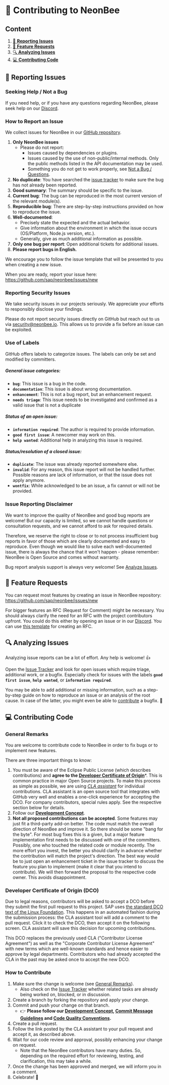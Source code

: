 # 🐝 Contributing to NeonBee

## Content
1. [📝 **Reporting Issues**](#-reporting-issues)
2. [🤩 **Feature Requests**](#-feature-requests)
3. [🔍 **Analyzing Issues**](#-analyzing-issues)
4. [💻 **Contributing Code**](#-contributing-code)

## 📝 Reporting Issues

### Seeking Help / Not a Bug

If you need help, or if you have any questions regarding NeonBee, please seek help on our [Discord](https://discord.gg/sNEktaU3A9).

### How to Report an Issue

We collect issues for NeonBee in our [GitHub repository](https://github.com/sap/neonbee/issues).

1. **Only NeonBee issues**
    * Please do not report:
        * Issues caused by dependencies or plugins.
        * Issues caused by the use of non-public/internal methods. Only the public methods listed in the API documentation may be used.
        * Something you do not get to work properly, see [Not a Bug / Questions](#not-a-bug--questions).
2. **No duplicate**: You have searched the [issue tracker](https://github.com/sap/neonbee/issues?q=is%3Aissue+is%3Aopen+sort%3Aupdated-desc) to make sure the bug has not already been reported.
3. **Good summary**: The summary should be specific to the issue.
4. **Current bug**: The bug can be reproduced in the most current version of the relevant module(s).
5. **Reproducible bug**: There are step-by-step instructions provided on how to reproduce the issue.
6. **Well-documented**:
    * Precisely state the expected and the actual behavior.
    * Give information about the environment in which the issue occurs (OS/Platform, Node.js version, etc.).
    * Generally, give as much additional information as possible.
8. **Only one bug per report**: Open additional tickets for additional issues.
9. **Please report bugs in English.**

We encourage you to follow the issue template that will be presented to you when creating a new issue.

When you are ready, report your issue here: https://github.com/sap/neonbee/issues/new

### Reporting Security Issues

We take security issues in our projects seriously. We appreciate your efforts to responsibly disclose your findings.

Please do not report security issues directly on GitHub but reach out to us via [security@neonbee.io](mailto:security@neonbee.io). This allows us to provide a fix before an issue can be exploited.

### Use of Labels

GitHub offers labels to categorize issues. The labels can only be set and modified by committers.

##### General issue categories:

* **`bug`**: This issue is a bug in the code.
* **`documentation`**: This issue is about wrong documentation.
* **`enhancement`**: This is not a bug report, but an enhancement request.
* **`needs triage`**: This issue needs to be investigated and confirmed as a valid issue that is not a duplicate

##### Status of an open issue:

* **`information required`**: The author is required to provide information.
* **`good first issue`**: A newcomer may work on this.
* **`help wanted`**: Additional help in analyzing this issue is required.

##### Status/resolution of a closed issue:

* **`duplicate`**: The issue was already reported somewhere else.
* **`invalid`**: For any reason, this issue report will not be handled further. Possible reasons are lack of information, or that the issue does not apply anymore.
* **`wontfix`**: While acknowledged to be an issue, a fix cannot or will not be provided.

### Issue Reporting Disclaimer

We want to improve the quality of NeonBee and good bug reports are welcome! But our capacity is limited, so we cannot handle questions or consultation requests, and we cannot afford to ask for required details.

Therefore, we reserve the right to close or to not process insufficient bug reports in favor of those which are clearly documented and easy to reproduce. Even though we would like to solve each well-documented issue, there is always the chance that it won't happen - please remember: NeonBee is Open Source and comes without warranty.

Bug report analysis support is always very welcome! See [Analyze Issues](#-analyzing-issues).

## 🤩 Feature Requests

You can request most features by creating an issue in NeonBee repository: https://github.com/sap/neonbee/issues/new

For bigger features an RFC (Request for Comment) might be necessary. You should always clarify the need for an RFC with the project contributors upfront. You could do this either by opening an issue or in our [Discord](https://discord.gg/sNEktaU3A9). You can use [this template](docs/rfc/000-neonbee-rfc.md) for creating an RFC.

## 🔍 Analyzing Issues

Analyzing issue reports can be a lot of effort. Any help is welcome! 👍

Open the [Issue Tracker](https://github.com/sap/neonbee/issues/) and look for open issues which require triage, additional work, or a bugfix.
Especially check for issues with the labels **`good first issue`**, **`help wanted`**, or **`information required`**.

You may be able to add additional or missing information, such as a step-by-step guide on how to reproduce an issue or an analysis of the root cause. In case of the latter, you might even be able to [contribute](#-contributing-code) a bugfix. 🙌

## 💻 Contributing Code

### General Remarks

You are welcome to contribute code to NeonBee in order to fix bugs or to implement new features.

There are three important things to know:

1. You must be aware of the Eclipse Public License (which describes contributions) and **agree to the [Developer Certificate of Origin](#developer-certificate-of-origin-(dco))***. This is common practice in major Open Source projects. To make this process as simple as possible, we are using *[CLA assistant](https://cla-assistant.io/)* for individual contributions. CLA assistant is an open source tool that integrates with GitHub very well and enables a one-click experience for accepting the DCO. For company contributors, special rules apply. See the respective section below for details.
2. Follow our **[Development Concept](docs/development_concept.md)**.
3. **Not all proposed contributions can be accepted**. Some features may just fit a third-party add-on better. The code must match the overall direction of NeonBee and improve it. So there should be some "bang for the byte". For most bug fixes this is a given, but a major feature implementation first needs to be discussed with one of the committers. Possibly, one who touched the related code or module recently. The more effort you invest, the better you should clarify in advance whether the contribution will match the project's direction. The best way would be to just open an enhancement ticket in the issue tracker to discuss the feature you plan to implement (make it clear that you intend to contribute). We will then forward the proposal to the respective code owner. This avoids disappointment.

### Developer Certificate of Origin (DCO)

Due to legal reasons, contributors will be asked to accept a DCO before they submit the first pull request to this project. SAP uses [the standard DCO text of the Linux Foundation](https://developercertificate.org/).
This happens in an automated fashion during the submission process: the CLA assistant tool will add a comment to the pull request. Click it to check the DCO, then accept it on the following screen. CLA assistant will save this decision for upcoming contributions.

This DCO replaces the previously used CLA ("Contributor License Agreement") as well as the "Corporate Contributor License Agreement" with new terms which are well-known standards and hence easier to approve by legal departments. Contributors who had already accepted the CLA in the past may be asked once to accept the new DCO.

### How to Contribute
1. Make sure the change is welcome (see [General Remarks](#general-remarks)).
    - Also check on the [Issue Tracker](https://github.com/sap/neonbee/issues) whether related tasks are already being worked on, blocked, or in discussion.
2. Create a branch by forking the repository and apply your change.
3. Commit and push your change on that branch.
    - 👉 **Please follow our **[Development Concept](docs/development_concept.md)**, [Commit Message Guidelines](docs/commit_msg.md) and [Code Quality Conventions](docs/code_quality.md).**
4. Create a pull request.
5. Follow the link posted by the CLA assistant to your pull request and accept it, as described above.
6. Wait for our code review and approval, possibly enhancing your change on request.
    - Note that the NeonBee contributors have many duties. So, depending on the required effort for reviewing, testing, and clarification, this may take a while.
7. Once the change has been approved and merged, we will inform you in a comment.
8. Celebrate! 🎉